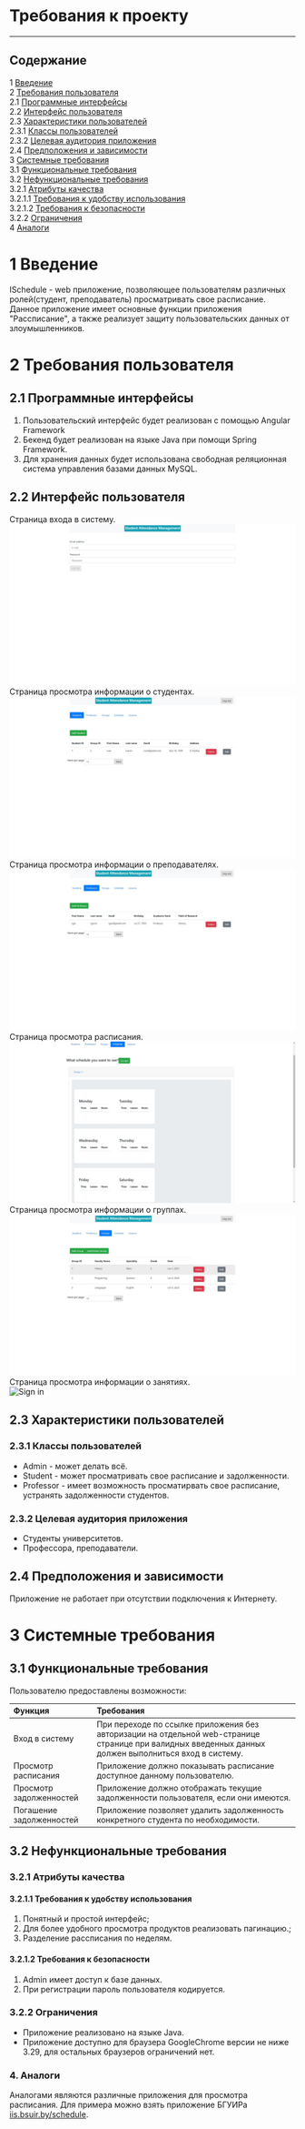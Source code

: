 # Требования к проекту
---

## Содержание

1 [Введение](#intro) <br/>
2 [Требования пользователя](#user_requirements)  
2.1 [Программные интерфейсы](#software_interfaces)  
2.2 [Интерфейс пользователя](#user_interface)  
2.3 [Характеристики пользователей](#user_specifications)  
2.3.1 [Классы пользователей](#user_classes)  
2.3.2 [Целевая аудитория приложения](#application_audience)  
2.4 [Предположения и зависимости](#assumptions_and_dependencies)  
3 [Системные требования](#system_requirements)  
3.1 [Функциональные требования](#functional_requirements)  
3.2 [Нефункциональные требования](#non-functional_requirements)  
3.2.1 [Атрибуты качества](#quality_attributes)  
3.2.1.1 [Требования к удобству использования](#requirements_for_ease_of_use)  
3.2.1.2 [Требования к безопасности](#security_requirements)  
3.2.2 [Ограничения](#limitations) <br/>
4 [Аналоги](#analogues)   

<a name="intro"/>

# 1 Введение
ISchedule - web приложение, позволяющее пользователям различных ролей(студент, преподаватель) просматривать свое расписание. Данное приложение имеет основные функции приложения "Рассписание", а также реализует защиту пользовательских данных от злоумышленников.

<a name="user_requirements"/>

# 2 Требования пользователя

<a name="software_interfaces"/>

## 2.1 Программные интерфейсы
1. Пользовательский интерфейс будет реализован с помощью Angular Framework
2. Бекенд будет реализован на языке Java при помощи Spring Framework.
3. Для хранения данных будет использована свободная реляционная система управления базами данных MySQL.

<a name="user_interface"/>

## 2.2 Интерфейс пользователя
Страница входа в систему.
![Sign in](../Mockups/Login.jpg)  
Страница просмотра информации о студентах.
![Students](../Mockups/Students.jpg)  
Страница просмотра информации о преподавателях.
![Professors](../Mockups/Professors.jpg)  
Страница просмотра расписания.  
![Schedule](../Mockups/Schedule.jpg)  
Страница просмотра информации о группах.
![Groups](../Mockups/Groups.jpg)  
Страница просмотра информации о занятиях.  
![Sign in](../Mockups/Lessons.png)  

<a name="user_specifications"/>

## 2.3 Характеристики пользователей

<a name="user_classes"/>

### 2.3.1 Классы пользователей

* Admin - может делать всё.
* Student - может просматривать свое расписание и задолженности.
* Professor - имеет возможность просматирвать свое расписание, устранять задолженности студентов.

<a name="application_audience"/>

### 2.3.2 Целевая аудитория приложения

* Студенты университетов.
* Профессора, преподаватели.

<a name="assumptions_and_dependencies"/>

## 2.4 Предположения и зависимости
Приложение не работает при отсутствии подключения к Интернету.

<a name="system_requirements"/>

# 3 Системные требования

<a name="functional_requirements"/>

## 3.1 Функциональные требования

Пользователю предоставлены возможности:

| Функция | Требования | 
|:---|:---|
| Вход в систему | При переходе по ссылке приложения без авторизации на отдельной web-странице странице при валидных введенных данных должен выполниться вход в систему. |
| Просмотр расписания | Приложение должно показывать расписание доступное данному пользователю. |
| Просмотр задолженностей | Приложение должно отображать текущие задолженности пользователя, если они имеются. |
| Погашение задолженностей | Приложение позволяет удалить задолженность конкретного студента по необходимости. |

<a name="non-functional_requirements"/>

## 3.2 Нефункциональные требования

<a name="quality_attributes"/>

### 3.2.1 Атрибуты качества

<a name="requirements_for_ease_of_use"/>

#### 3.2.1.1 Требования к удобству использования
1. Понятный и простой интерфейс;
2. Для более удобного просмотра продуктов реализовать пагинацию.;
3. Разделение рассписания по неделям.

<a name="security_requirements"/>

#### 3.2.1.2 Требования к безопасности
1. Admin имеет доступ к базе данных.
2. При регистрации пароль пользователя кодируется.

<a name="limitations"/>

### 3.2.2 Ограничения 
* Приложение реализовано на языке Java.
* Приложение доступно для браузера GoogleChrome версии не ниже 3.29, для остальных браузеров ограничений нет.

<a name="analogues"/>

### 4. Аналоги 
Аналогами являются различные приложения для просмотра расписания. Для примера можно взять приложение БГУИРа [iis.bsuir.by/schedule](https://iis.bsuir.by/schedule). 